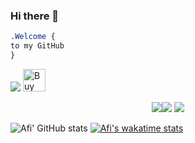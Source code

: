 ### Hi there 👋

```css
.Welcome { 
to my GitHub
}
```

<img src="https://img.shields.io/badge/Discord-7289DA?style=for-the-badge&logo=discord&logoColor=white">
<a href='https://ko-fi.com/D1D146BCF' target='_blank'><img height='36' style='border:0px;height:36px;' src='https://cdn.ko-fi.com/cdn/kofi5.png?v=2' border='0' alt='Buy Me a Coffee at ko-fi.com' /></a>

<p align="center"><img src="https://i.imgur.com/QBkS6bd.png"><img src="https://i.imgur.com/pirVf4i.png"> <img src="https://i.imgur.com/jjOMCGF.png"></p>
<p align="center">
  
![Afi' GitHub stats](https://github-readme-stats.vercel.app/api?username=afi-dev&show_icons=true&theme=tokyonight&hide=issues,prs)
[![Afi's wakatime stats](https://github-readme-stats.vercel.app/api/wakatime?username=Afi&theme=tokyonight)](https://github.com/anuraghazra/github-readme-stats)

</p>
